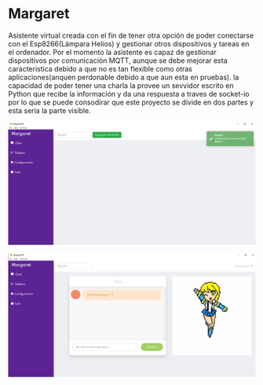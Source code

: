 # Margaret
Asistente virtual creada con el fin de tener otra opción de poder conectarse con el Esp8266(Lámpara Helios) y gestionar otros dispositivos y tareas en el ordenador. Por el momento la asistente es capaz de gestionar dispositivos por comunicación MQTT, aunque se debe mejorar esta caracteristica debido a que no es tan flexible como otras aplicaciones(anquen perdonable debido a que aun esta en pruebas). la capacidad de poder tener una charla la provee un sevvidor escrito en Python que recibe la información y da una respuesta a traves de socket-io por lo que se puede consodirar que este proyecto se divide en dos partes y esta seria la parte visible.

![Alt text](https://github.com/sant77/Margaret/blob/master/docs/muestra2.png)

![Alt text](https://github.com/sant77/Margaret/blob/master/docs/muestra.png)
